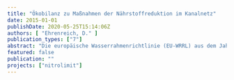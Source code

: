 ```yaml
---
title: "Ökobilanz zu Maßnahmen der Nährstoffreduktion im Kanalnetz"
date: 2015-01-01
publishDate: 2020-05-25T15:14:06Z
authors: [ "Ehrenreich, D." ]
publication_types: ["7"]
abstract: "Die europäische Wasserrahmenrichtlinie (EU-WRRL) aus dem Jahr 2000 schreibt eine Verbesserung der Gewässerqualität auf einen „guten ökologischen Zustand“ vor. Bis 2015 konnte dieses Ziel jedoch nicht erreicht werden. Der Überschuss an Nährstoffen in Oberflächengewässern ist ein Aspekt, der zum Misserfolg des Vorhabens beitrug. Eine Rolle spielen hierbei die Nährstofffrachten, die aus urbanen Gebieten über die Kanalisation in die Gewässer gelangen. In dieser Arbeit werden daher Maßnahmen untersucht, die zur Reduktion der Nährstoffemissionen aus dem Kanalnetz dienen. Es wird eine Ökobilanz zu ausgewählten Maßnahmen der zentralen Regenwasserbewirtschaftung durchgeführt. Die Maßnahmen werden hinsichtlich ihres ökologischen Aufwandes (Materialbedarf, Transport, Energiebedarf, etc.) und ihres ökologischen Nutzens (Nährstoffreduktion) analysiert. Dabei wird zwischen Maßnahmen im Trenn- und Mischsystem unterschieden. Im Trennsystem wer-den ein Retentionsbodenfilter (RBF), drei unterschiedliche Regenklärbecken (RKB), ein Lamellenab-scheider (LA) und eine Nachrüstung eines RKB mittels Lamellen untersucht. Im Mischsystem erfolgt eine Analyse von einem Regenüberlaufbecken (RÜB), einem Stauraumkanal (SK) und drei Stauraum-aktivierungsmaßnahmen. Zu diesen gehören eine Abflusssteuerung durch eine eingebaute Drossel-anlage und zwei Umbaumaßnahmen zur Nutzung des Speichervolumens von Überlaufkanälen. Der Vollständigkeit halber wurden ein vereinfachtes Modell einer Großkläranlage, einer Schlammbehand-lung sowie einer Klärschlammverbrennungsanlage (KSVA) in die Betrachtung miteinbezogen. Um eine Aussage über potentielle Umweltauswirkungen treffen zu können, werden für die Wirkungsab-schätzung unter anderem das Treibhauspotential (GWP), die marine (MEP) und Süßwasser Eutro-phierung (FEP) sowie zwei Toxizitätspotentiale betrachtet. Zudem erfolgt eine Analyse zum kumulier-ten Energieaufwand (KEA) fossiler und nuklearer Energieträger. In den Ergebnissen stellt sich die Infrastruktur als maßgeblicher Faktor für den ökologischen Aufwand heraus. Zudem spielt insbesondere im Mischsystem die zusätzlichen Aufwendungen auf der Kläranla-ge eine große Rolle. Der Aufwand für den Betrieb und die Wartung der Maßnahmen hingegen ist vergleichsweise gering. Im Trennsystem besitzen der Retentionsbodenfilter und der Lamellenab-scheider die geringsten negativen Umweltauswirkungen. Der Bau von Regenklärbecken geht diesbe-züglich mit weitaus höheren Auswirkungen einher. Im Mischsystem sind die Maßnahmen der Stau-raumaktivierung mit geringeren Umweltauswirkungen behaftet, als die Maßnahmen zum Bau neuer Speichervolumina."
featured: false
publication: ""
projects: ["nitrolimit"]
---
```


